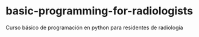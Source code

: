 # basic-programming-for-radiologists
Curso básico de programación en python para residentes de radiología
